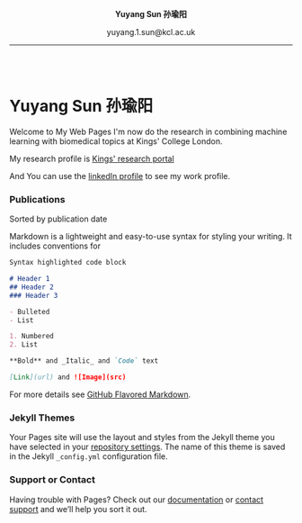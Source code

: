 <html>
<head>
</head>
<body>
<table width="800" border="0" align="center" cellspacing="0" cellpadding="0">
  <p align="center"><b> Yuyang Sun 孙瑜阳 </b></p>
  <p align="center">yuyang.1.sun@kcl.ac.uk</p>
  <hr />
  <br />
</table>          
</body>
 
# Yuyang Sun 孙瑜阳


Welcome to My Web Pages
I'm now do the research in combining machine learning with biomedical topics at Kings' College London.

My research profile is [Kings' research portal](https://kclpure.kcl.ac.uk/portal/en/persons/yuyang-sun(cbf450de-244c-4615-901e-2835b8afed02).html)

And You can use the [linkedIn profile](https://www.linkedin.com/in/yuyang-sun-045171170/) to see my work profile.

### Publications

Sorted by publication date

Markdown is a lightweight and easy-to-use syntax for styling your writing. It includes conventions for

```markdown
Syntax highlighted code block

# Header 1
## Header 2
### Header 3

- Bulleted
- List

1. Numbered
2. List

**Bold** and _Italic_ and `Code` text

[Link](url) and ![Image](src)
```

For more details see [GitHub Flavored Markdown](https://guides.github.com/features/mastering-markdown/).

### Jekyll Themes

Your Pages site will use the layout and styles from the Jekyll theme you have selected in your [repository settings](https://github.com/RaphaelSun/RaphaelSun.github.io/settings). The name of this theme is saved in the Jekyll `_config.yml` configuration file.

### Support or Contact

Having trouble with Pages? Check out our [documentation](https://help.github.com/categories/github-pages-basics/) or [contact support](https://github.com/contact) and we’ll help you sort it out.
</html>
